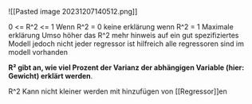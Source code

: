 ![[Pasted image 20231207140512.png]]


0 <= R^2 <= 1
Wenn R^2 = 0 keine erklärung
wenn R^2 = 1 Maximale erklärung
Umso höher das R^2 mehr hinweis auf ein gut spezifiziertes Modell jedoch nicht jeder regressor ist hilfreich alle regressoren sind im modell vorhanden


**R² gibt an, wie viel Prozent der Varianz der abhängigen Variable (hier: Gewicht) erklärt werden**. 


R^2 Kann nicht kleiner werden mit hinzufügen von [[Regressor]]en 
